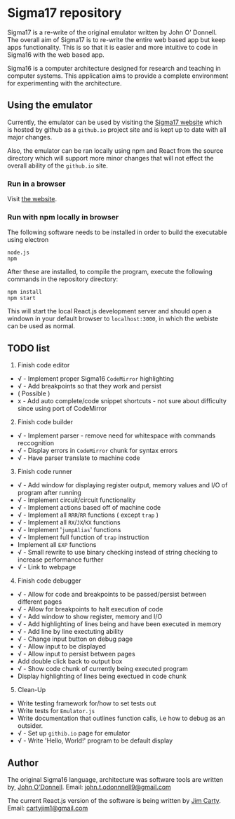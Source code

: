 # Sigma17 repository

Sigma17 is a re-write of the original emulator written by John O' Donnell. The overall aim of Sigma17 is to re-write the entire web based app but keep apps functionality. This is so that it is easier and more intuitive to code in Sigma16 with the web based app. 

Sigma16 is a computer architecture designed for research and teaching in computer systems.  This application aims to provide a complete environment for experimenting with the architecture.

## Using the emulator

Currently, the emulator can be used by visiting the [Sigma17 website](https://questiowo.github.io/Sigma17) which is hosted by github as a `github.io` project site and is kept up to date with all major changes.

Also, the emulator can be ran locally using npm and React from the source directory which will support more minor changes that will not effect the overall ability of the `github.io` site.

### Run in a browser

Visit [the website](https://questiowo.github.io/Sigma17).

### Run with npm locally in browser

The following software needs to be installed in order to build the executable using electron

    node.js
    npm

After these are installed, to compile the program, execute the following commands in the repository directory:

    npm install
    npm start

This will start the local React.js development server and should open a windown in your default browser to `localhost:3000`, in which the webiste can be used as normal.

## TODO list

1. Finish code editor
* √ - Implement proper Sigma16 `CodeMirror` highlighting
* √ - Add breakpoints so that they work and persist
* ( Possible )
* x - Add auto complete/code snippet shortcuts - not sure about difficulty since using port of CodeMirror

2. Finish code builder
* √ - Implement parser - remove need for whitespace with commands reccognition
* √ - Display errors in `CodeMirror` chunk for syntax errors
* √ - Have parser translate to machine code

3. Finish code runner
* √ - Add window for displaying register output, memory values and I/O of program after running
* √ - Implement circuit/circuit functionality
* √ - Implement actions based off of machine code
* √ - Implement all `RRR`/`RR` functions ( except `trap` )
* √ - Implement all `RX`/`JX`/`KX` functions
* √ - Implement '`jumpAlias`' functions
* √ - Implement full function of `trap` instruction
* Implement all `EXP` functions
* √ - Small rewrite to use binary checking instead of string checking to increase performance further
* √ - Link to webpage

4. Finish code debugger
* √ - Allow for code and breakpoints to be passed/persist between different pages
* √ - Allow for breakpoints to halt execution of code
* √ - Add window to show register, memory and I/O
* √ - Add highlighting of lines being and have been executed in memory
* √ - Add line by line exectuting ability
* √ - Change input button on debug page
* √ - Allow input to be displayed
* √ - Allow input to persist between pages
* Add double click back to output box
* √ - Show code chunk of currently being executed program
* Display highlighting of lines being exectued in code chunk

5. Clean-Up
* Write testing framework for/how to set tests out
* Write tests for `Emulator.js`
* Write documentation that outlines function calls, i.e how to debug as an outsider.
* √ - Set up `githib.io` page for emulator
* √ - Write 'Hello, World!' program to be default display

## Author

The original Sigma16 language, architecture was software tools are written by, [John O'Donnell](https://jtod.github.io/index.html). Email: john.t.odonnnell9@gmail.com

The current React.js version of the software is being written by [Jim Carty](https://questiowo.github.io). Email: cartyjim1@gmail.com
